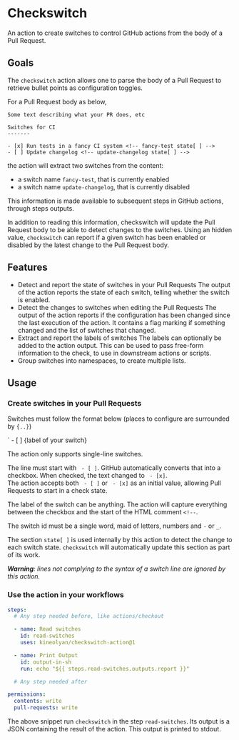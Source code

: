 # Checkswitch

An action to create switches to control GitHub actions from the body of a Pull Request.

## Goals

The `checkswitch` action allows one to parse the body of a Pull Request to retrieve bullet points as configuration toggles.

For a Pull Request body as below,

```
Some text describing what your PR does, etc

Switches for CI
-------

- [x] Run tests in a fancy CI system <!-- fancy-test state[ ] -->
- [ ] Update changelog <!-- update-changelog state[ ] -->
```

the action will extract two switches from the content:

 - a switch name `fancy-test`, that is currently enabled
 - a switch name `update-changelog`, that is currently disabled

This information is made available to subsequent steps in GitHub actions, through steps outputs.

In addition to reading this information, checkswitch will update the Pull Request body to be able to detect changes to the switches. Using an hidden value, `checkswitch` can report if a given switch has been enabled or disabled by the latest change to the Pull Request body.

## Features

 - Detect and report the state of switches in your Pull Requests
   The output of the action reports the state of each switch, telling whether the switch is enabled.
 - Detect the changes to switches when editing the Pull Requests
   The output of the action reports if the configuration has been changed since the last execution of the action. It contains a flag marking if something changed and the list of switches that changed.
 - Extract and report the labels of switches
   The labels can optionally be added to the action output. This can be used to pass free-form information to the check, to use in downstream actions or scripts.
 - Group switches into namespaces, to create multiple lists.

## Usage

### Create switches in your Pull Requests

Switches must follow the format below (places to configure are surrounded by `{..}`)

` - [ ] {label of your switch} <!-- {switch id} state[ ] -->

The action only supports single-line switches.

The line must start with ` - [ ]`. GitHub automatically converts that into a checkbox. When checked, the text changed to ` - [x]`.<br>
The action accepts both ` - [ ]` or ` - [x]` as an initial value, allowing Pull Requests to start in a check state.

The label of the switch can be anything. The action will capture everything between the checkbox and the start of the HTML comment `<!--`.

The switch id must be a single word, maid of letters, numbers and `-` or `_`.

The section `state[ ]` is used internally by this action to detect the change to each switch state. `checkswitch` will automatically update this section as part of its work.

_**Warning**: lines not complying to the syntax of a switch line are ignored by this action._

### Use the action in your workflows

```yaml
steps:
  # Any step needed before, like actions/checkout

  - name: Read switches
    id: read-switches
    uses: kineolyan/checkswitch-action@1

  - name: Print Output
    id: output-in-sh
    run: echo "${{ steps.read-switches.outputs.report }}"

  # Any step needed after

permissions:
  contents: write
  pull-requests: write
```

The above snippet run `checkswitch` in the step `read-switches`. Its output is a JSON containing the result of the action. This output is printed to stdout.
